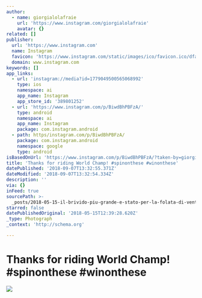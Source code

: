 ```yaml
---
author:
  - name: giorgialolafraie
    url: 'https://www.instagram.com/giorgialolafraie'
    avatar: {}
related: []
publisher:
  url: 'https://www.instagram.com'
  name: Instagram
  favicon: 'https://www.instagram.com/static/images/ico/favicon.ico/dfa85bb1fd63.ico'
  domain: www.instagram.com
keywords: []
app_links:
  - url: 'instagram://media?id=1779049500565068992'
    type: ios
    namespace: ai
    app_name: Instagram
    app_store_id: '389801252'
  - url: 'https://www.instagram.com/p/BiwdBhPBFzA/'
    type: android
    namespace: ai
    app_name: Instagram
    package: com.instagram.android
  - path: https/instagram.com/p/BiwdBhPBFzA/
    package: com.instagram.android
    namespace: google
    type: android
isBasedOnUrl: 'https://www.instagram.com/p/BiwdBhPBFzA/?taken-by=giorgialolafraie'
title: 'Thanks for riding World Champ! #spinonthese #winonthese'
datePublished: '2018-09-07T13:32:55.371Z'
dateModified: '2018-09-07T13:32:54.334Z'
description: ''
via: {}
inFeed: true
sourcePath: >-
  _posts/2018-05-15-il-brivido-piu-grande-e-stato-per-la-folata-di-vento-dopo-av.md
starred: false
datePublishedOriginal: '2018-05-15T12:39:28.620Z'
_type: Photograph
_context: 'http://schema.org'

---
```

# Thanks for riding World Champ! \#spinonthese \#winonthese
![](https://s3-us-west-2.amazonaws.com/the-grid-img/p/dcbcdb380395c1463d752d1e1bd215eeb82f517c.jpg)